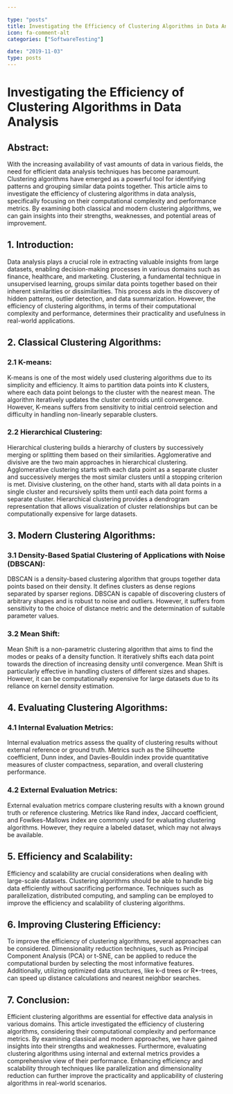 ```yaml
---

type: "posts"
title: Investigating the Efficiency of Clustering Algorithms in Data Analysis
icon: fa-comment-alt
categories: ["SoftwareTesting"]

date: "2019-11-03"
type: posts
---
```





# Investigating the Efficiency of Clustering Algorithms in Data Analysis

## Abstract:
With the increasing availability of vast amounts of data in various fields, the need for efficient data analysis techniques has become paramount. Clustering algorithms have emerged as a powerful tool for identifying patterns and grouping similar data points together. This article aims to investigate the efficiency of clustering algorithms in data analysis, specifically focusing on their computational complexity and performance metrics. By examining both classical and modern clustering algorithms, we can gain insights into their strengths, weaknesses, and potential areas of improvement.

## 1. Introduction:
Data analysis plays a crucial role in extracting valuable insights from large datasets, enabling decision-making processes in various domains such as finance, healthcare, and marketing. Clustering, a fundamental technique in unsupervised learning, groups similar data points together based on their inherent similarities or dissimilarities. This process aids in the discovery of hidden patterns, outlier detection, and data summarization. However, the efficiency of clustering algorithms, in terms of their computational complexity and performance, determines their practicality and usefulness in real-world applications.

## 2. Classical Clustering Algorithms:
### 2.1 K-means: 
K-means is one of the most widely used clustering algorithms due to its simplicity and efficiency. It aims to partition data points into K clusters, where each data point belongs to the cluster with the nearest mean. The algorithm iteratively updates the cluster centroids until convergence. However, K-means suffers from sensitivity to initial centroid selection and difficulty in handling non-linearly separable clusters.

### 2.2 Hierarchical Clustering:
Hierarchical clustering builds a hierarchy of clusters by successively merging or splitting them based on their similarities. Agglomerative and divisive are the two main approaches in hierarchical clustering. Agglomerative clustering starts with each data point as a separate cluster and successively merges the most similar clusters until a stopping criterion is met. Divisive clustering, on the other hand, starts with all data points in a single cluster and recursively splits them until each data point forms a separate cluster. Hierarchical clustering provides a dendrogram representation that allows visualization of cluster relationships but can be computationally expensive for large datasets.

## 3. Modern Clustering Algorithms:
### 3.1 Density-Based Spatial Clustering of Applications with Noise (DBSCAN):
DBSCAN is a density-based clustering algorithm that groups together data points based on their density. It defines clusters as dense regions separated by sparser regions. DBSCAN is capable of discovering clusters of arbitrary shapes and is robust to noise and outliers. However, it suffers from sensitivity to the choice of distance metric and the determination of suitable parameter values.

### 3.2 Mean Shift:
Mean Shift is a non-parametric clustering algorithm that aims to find the modes or peaks of a density function. It iteratively shifts each data point towards the direction of increasing density until convergence. Mean Shift is particularly effective in handling clusters of different sizes and shapes. However, it can be computationally expensive for large datasets due to its reliance on kernel density estimation.

## 4. Evaluating Clustering Algorithms:
### 4.1 Internal Evaluation Metrics:
Internal evaluation metrics assess the quality of clustering results without external reference or ground truth. Metrics such as the Silhouette coefficient, Dunn index, and Davies-Bouldin index provide quantitative measures of cluster compactness, separation, and overall clustering performance.

### 4.2 External Evaluation Metrics:
External evaluation metrics compare clustering results with a known ground truth or reference clustering. Metrics like Rand index, Jaccard coefficient, and Fowlkes-Mallows index are commonly used for evaluating clustering algorithms. However, they require a labeled dataset, which may not always be available.

## 5. Efficiency and Scalability:
Efficiency and scalability are crucial considerations when dealing with large-scale datasets. Clustering algorithms should be able to handle big data efficiently without sacrificing performance. Techniques such as parallelization, distributed computing, and sampling can be employed to improve the efficiency and scalability of clustering algorithms.

## 6. Improving Clustering Efficiency:
To improve the efficiency of clustering algorithms, several approaches can be considered. Dimensionality reduction techniques, such as Principal Component Analysis (PCA) or t-SNE, can be applied to reduce the computational burden by selecting the most informative features. Additionally, utilizing optimized data structures, like k-d trees or R*-trees, can speed up distance calculations and nearest neighbor searches.

## 7. Conclusion:
Efficient clustering algorithms are essential for effective data analysis in various domains. This article investigated the efficiency of clustering algorithms, considering their computational complexity and performance metrics. By examining classical and modern approaches, we have gained insights into their strengths and weaknesses. Furthermore, evaluating clustering algorithms using internal and external metrics provides a comprehensive view of their performance. Enhancing efficiency and scalability through techniques like parallelization and dimensionality reduction can further improve the practicality and applicability of clustering algorithms in real-world scenarios.